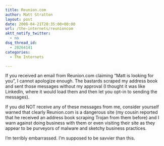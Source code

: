 ```yaml
---
title: Reunion.com
author: Matt Stratton
layout: post
date: 2008-04-21T20:35:00+00:00
url: /the-internets/reunioncom
aktt_notify_twitter:
  - no
dsq_thread_id:
  - 28264141
categories:
  - The Internets

---
```

If you received an email from Reunion.com claiming &#8220;Matt is looking for you&#8221;, I cannot apologize enough. The bastards scraped my address book and sent those messages without my approval (I thought it was like LinkedIn, where it would load them and then let you opt-in to sending the messages).

If you did NOT receive any of these messages from me, consider yourself warned that clearly Reunion.com is a dangerous site (my cousin reported that he received an address book scraping Trojan from them before) and I warn against doing business with them or even visiting their site as they appear to be purveyors of malware and sketchy business practices.

I&#8217;m terribly embarrassed. I&#8217;m supposed to be savvier than this.